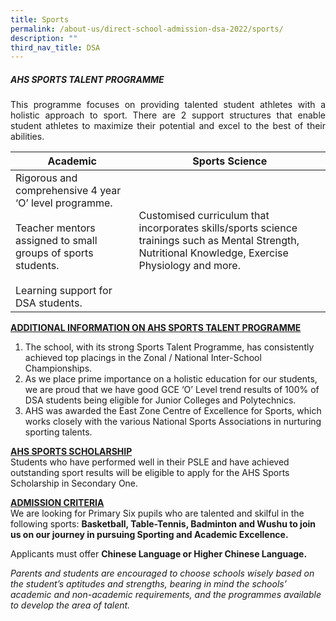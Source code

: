 ```yaml
---
title: Sports
permalink: /about-us/direct-school-admission-dsa-2022/sports/
description: ""
third_nav_title: DSA
---
```

##### AHS SPORTS TALENT PROGRAMME

<p align="justify">
This programme focuses on providing talented student athletes with a holistic approach to sport. There are 2 support structures that enable student athletes to maximize their potential and excel to the best of their abilities.
</p>

| Academic | Sports Science|
| -------- | -------- | 
| Rigorous and comprehensive 4 year ‘O’ level programme.<br><br>	Teacher mentors assigned to small groups of sports students.<br><br>Learning support for DSA students.    | Customised curriculum that incorporates skills/sports science trainings such as Mental Strength, Nutritional Knowledge, Exercise Physiology and more.     |

<b><u>ADDITIONAL INFORMATION ON AHS SPORTS TALENT PROGRAMME</u></b>

1. The school, with its strong Sports Talent Programme, has consistently achieved top placings in the Zonal / National Inter-School Championships.
2. As we place prime importance on a holistic education for our students, we are proud that we have good GCE ‘O’ Level trend results of 100% of DSA students being eligible for Junior Colleges and Polytechnics.
3. AHS was awarded the East Zone Centre of Excellence for Sports, which works closely with the various National Sports Associations in nurturing sporting talents.

<b><u>AHS SPORTS SCHOLARSHIP</u></b><br>
Students who have performed well in their PSLE and have achieved outstanding sport results will be eligible to apply for the AHS Sports Scholarship in Secondary One.

<b><u>ADMISSION CRITERIA</u></b><br>
We are looking for Primary Six pupils who are talented and skilful in the following sports: <b>Basketball, Table-Tennis, Badminton and Wushu to join us on our journey in pursuing Sporting and Academic Excellence.</b>

Applicants must offer <b>Chinese Language or Higher Chinese Language.</b>

<i>Parents and students are encouraged to choose schools wisely based on the student’s aptitudes and strengths, bearing in mind the schools’ academic and non-academic requirements, and the programmes available to develop the area of talent.</i>


